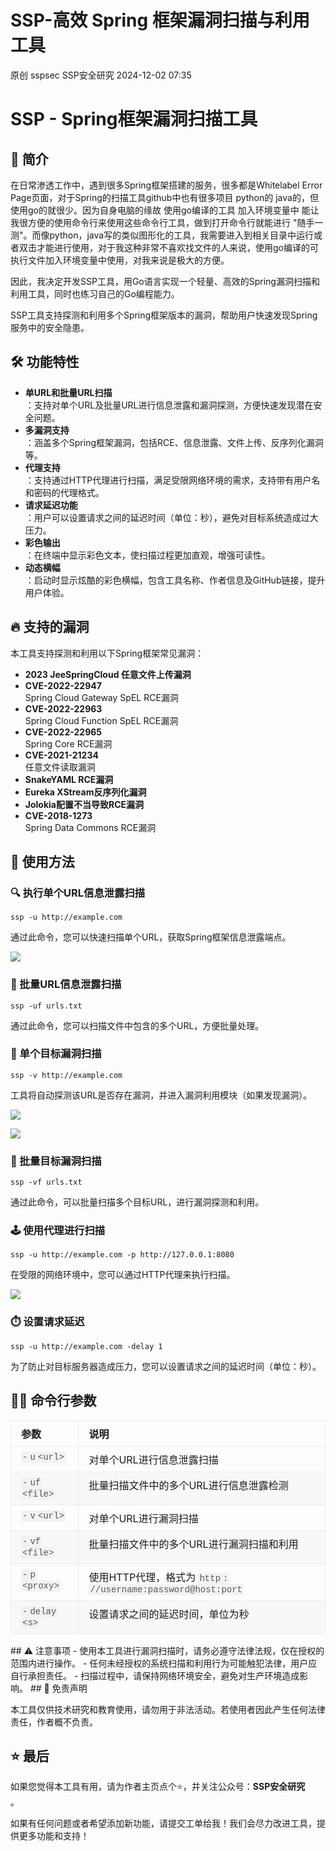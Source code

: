 #  SSP-高效 Spring 框架漏洞扫描与利用工具   
原创 sspsec  SSP安全研究   2024-12-02 07:35  
  
# SSP - Spring框架漏洞扫描工具  
## 🚀 简介  
  
在日常渗透工作中，遇到很多Spring框架搭建的服务，很多都是Whitelabel Error Page页面，对于Spring的扫描工具github中也有很多项目 python的 java的，但使用go的就很少。因为自身电脑的缘故 使用go编译的工具 加入环境变量中 能让我很方便的使用命令行来使用这些命令行工具，做到打开命令行就能进行 "随手一测"。而像python，java写的类似图形化的工具，我需要进入到相关目录中运行或者双击才能进行使用，对于我这种非常不喜欢找文件的人来说，使用go编译的可执行文件加入环境变量中使用，对我来说是极大的方便。  
  
因此，我决定开发SSP工具，用Go语言实现一个轻量、高效的Spring漏洞扫描和利用工具，同时也练习自己的Go编程能力。  
  
SSP工具支持探测和利用多个Spring框架版本的漏洞，帮助用户快速发现Spring服务中的安全隐患。  
## 🛠️ 功能特性  
- **单URL和批量URL扫描**  
：支持对单个URL及批量URL进行信息泄露和漏洞探测，方便快速发现潜在安全问题。  
- **多漏洞支持**  
：涵盖多个Spring框架漏洞，包括RCE、信息泄露、文件上传、反序列化漏洞等。  
- **代理支持**  
：支持通过HTTP代理进行扫描，满足受限网络环境的需求，支持带有用户名和密码的代理格式。  
- **请求延迟功能**  
：用户可以设置请求之间的延迟时间（单位：秒），避免对目标系统造成过大压力。  
- **彩色输出**  
：在终端中显示彩色文本，使扫描过程更加直观，增强可读性。  
- **动态横幅**  
：启动时显示炫酷的彩色横幅，包含工具名称、作者信息及GitHub链接，提升用户体验。  
## 🔥 支持的漏洞  
  
本工具支持探测和利用以下Spring框架常见漏洞：  
- **2023 JeeSpringCloud 任意文件上传漏洞**  
- **CVE-2022-22947**  
 Spring Cloud Gateway SpEL RCE漏洞  
- **CVE-2022-22963**  
 Spring Cloud Function SpEL RCE漏洞  
- **CVE-2022-22965**  
 Spring Core RCE漏洞  
- **CVE-2021-21234**  
 任意文件读取漏洞  
- **SnakeYAML RCE漏洞**  
- **Eureka XStream反序列化漏洞**  
- **Jolokia配置不当导致RCE漏洞**  
- **CVE-2018-1273**  
 Spring Data Commons RCE漏洞  
## 📜 使用方法  
### 🔍 执行单个URL信息泄露扫描  
```
ssp -u http://example.com
```  
  
通过此命令，您可以快速扫描单个URL，获取Spring框架信息泄露端点。  
  
![](https://mmbiz.qpic.cn/mmbiz_png/Oum0kexPoVr0uXZl0icNHHTqs3YzbSI78dRCyX7oXyLFLDBAZRPH1UOGTqq3Uz1BOXRf5cRocvSVUOqJeMhhF5g/640?wx_fmt=png&from=appmsg "")  
### 📄 批量URL信息泄露扫描  
```
ssp -uf urls.txt
```  
  
通过此命令，您可以扫描文件中包含的多个URL，方便批量处理。  
### 🧪 单个目标漏洞扫描  
```
ssp -v http://example.com
```  
  
工具将自动探测该URL是否存在漏洞，并进入漏洞利用模块（如果发现漏洞）。  
  
![](https://mmbiz.qpic.cn/mmbiz_png/Oum0kexPoVr0uXZl0icNHHTqs3YzbSI78oIlu8rNVqiaCicIASAR57CRKia1YMcBQBjEM6ax19Zj1XdODrY1hrnW6A/640?wx_fmt=png&from=appmsg "")  
  
![](https://mmbiz.qpic.cn/mmbiz_png/Oum0kexPoVr0uXZl0icNHHTqs3YzbSI780pwmkloc51Ia0jDpcmVTR0jiaTkyMCZwPTIqOc6WdJfXJTR9cjxgsJQ/640?wx_fmt=png&from=appmsg "")  
### 🧰 批量目标漏洞扫描  
```
ssp -vf urls.txt
```  
  
通过此命令，可以批量扫描多个目标URL，进行漏洞探测和利用。  
### 🕹️ 使用代理进行扫描  
```
ssp -u http://example.com -p http://127.0.0.1:8080
```  
  
在受限的网络环境中，您可以通过HTTP代理来执行扫描。  
  
![](https://mmbiz.qpic.cn/mmbiz_png/Oum0kexPoVr0uXZl0icNHHTqs3YzbSI78Trq0qzCrmzicmt7BmSLFFr8UgicEJ1mmYkia5K7ZlN8y0icpEicYLZiaILnQ/640?wx_fmt=png&from=appmsg "")  
### ⏱️ 设置请求延迟  
```
ssp -u http://example.com -delay 1
```  
  
为了防止对目标服务器造成压力，您可以设置请求之间的延迟时间（单位：秒）。  
## 🧑‍💻 命令行参数  
<table><thead><tr style="box-sizing: border-box;margin-top: 0px;"><th valign="top" style="box-sizing: border-box;margin: 0px;padding: 0.5rem 1rem;font-style: normal;font-weight: bold;text-align: left;border: 1px solid rgb(233, 235, 236);"><section><span leaf="">参数</span></section></th><th valign="top" style="box-sizing: border-box;margin: 0px;padding: 0.5rem 1rem;font-style: normal;font-weight: bold;text-align: left;border: 1px solid rgb(233, 235, 236);"><section><span leaf="">说明</span></section></th></tr></thead><tbody><tr style="box-sizing: border-box;margin-top: 0px;"><td valign="top" style="box-sizing: border-box;margin: 0px;padding: 0.5rem 1rem;border: 1px solid rgb(233, 235, 236);"><code style="box-sizing: border-box;margin: 0px;padding: 0px;font-style: normal;font-weight: 400;font-family: consolas, menlo, courier, &#34;monospace&#34;, &#34;Microsoft Yahei&#34; !important;background: rgb(243, 241, 241);border: 0px !important;color: rgb(88, 88, 88);font-size: 16px;line-height: 18px;"><span style="box-sizing: border-box;color: rgb(88, 88, 88);margin-top: 0px;background: rgb(243, 241, 241);display: inline-block;padding: 0px 2px;font-size: 14px;font-family: consolas, menlo, courier, &#34;monospace&#34;, &#34;Microsoft Yahei&#34; !important;"><span leaf="">-</span></span><span style="box-sizing: border-box;color: rgb(88, 88, 88);background: rgb(243, 241, 241);display: inline-block;padding: 0px 2px;font-size: 14px;font-family: consolas, menlo, courier, &#34;monospace&#34;, &#34;Microsoft Yahei&#34; !important;"><span leaf="">u</span></span><span style="box-sizing: border-box;color: rgb(88, 88, 88);background: rgb(243, 241, 241);display: inline-block;padding: 0px 2px;font-size: 14px;font-family: consolas, menlo, courier, &#34;monospace&#34;, &#34;Microsoft Yahei&#34; !important;"><span leaf="">&lt;url&gt;</span></span></code></td><td valign="top" style="box-sizing: border-box;margin: 0px;padding: 0.5rem 1rem;border: 1px solid rgb(233, 235, 236);"><section><span leaf="">对单个URL进行信息泄露扫描</span></section></td></tr><tr style="box-sizing: border-box;background-color: rgb(248, 248, 248);"><td valign="top" style="box-sizing: border-box;margin: 0px;padding: 0.5rem 1rem;border: 1px solid rgb(233, 235, 236);"><code style="box-sizing: border-box;margin: 0px;padding: 0px;font-style: normal;font-weight: 400;font-family: consolas, menlo, courier, &#34;monospace&#34;, &#34;Microsoft Yahei&#34; !important;background: rgb(243, 241, 241);border: 0px !important;color: rgb(88, 88, 88);font-size: 16px;line-height: 18px;"><span style="box-sizing: border-box;color: rgb(88, 88, 88);margin-top: 0px;background: rgb(243, 241, 241);display: inline-block;padding: 0px 2px;font-size: 14px;font-family: consolas, menlo, courier, &#34;monospace&#34;, &#34;Microsoft Yahei&#34; !important;"><span leaf="">-</span></span><span style="box-sizing: border-box;color: rgb(88, 88, 88);background: rgb(243, 241, 241);display: inline-block;padding: 0px 2px;font-size: 14px;font-family: consolas, menlo, courier, &#34;monospace&#34;, &#34;Microsoft Yahei&#34; !important;"><span leaf="">uf</span></span><span style="box-sizing: border-box;color: rgb(88, 88, 88);background: rgb(243, 241, 241);display: inline-block;padding: 0px 2px;font-size: 14px;font-family: consolas, menlo, courier, &#34;monospace&#34;, &#34;Microsoft Yahei&#34; !important;"><span leaf="">&lt;file&gt;</span></span></code></td><td valign="top" style="box-sizing: border-box;margin: 0px;padding: 0.5rem 1rem;border: 1px solid rgb(233, 235, 236);"><section><span leaf="">批量扫描文件中的多个URL进行信息泄露检测</span></section></td></tr><tr style="box-sizing: border-box;"><td valign="top" style="box-sizing: border-box;margin: 0px;padding: 0.5rem 1rem;border: 1px solid rgb(233, 235, 236);"><code style="box-sizing: border-box;margin: 0px;padding: 0px;font-style: normal;font-weight: 400;font-family: consolas, menlo, courier, &#34;monospace&#34;, &#34;Microsoft Yahei&#34; !important;background: rgb(243, 241, 241);border: 0px !important;color: rgb(88, 88, 88);font-size: 16px;line-height: 18px;"><span style="box-sizing: border-box;color: rgb(88, 88, 88);margin-top: 0px;background: rgb(243, 241, 241);display: inline-block;padding: 0px 2px;font-size: 14px;font-family: consolas, menlo, courier, &#34;monospace&#34;, &#34;Microsoft Yahei&#34; !important;"><span leaf="">-</span></span><span style="box-sizing: border-box;color: rgb(88, 88, 88);background: rgb(243, 241, 241);display: inline-block;padding: 0px 2px;font-size: 14px;font-family: consolas, menlo, courier, &#34;monospace&#34;, &#34;Microsoft Yahei&#34; !important;"><span leaf="">v</span></span><span style="box-sizing: border-box;color: rgb(88, 88, 88);background: rgb(243, 241, 241);display: inline-block;padding: 0px 2px;font-size: 14px;font-family: consolas, menlo, courier, &#34;monospace&#34;, &#34;Microsoft Yahei&#34; !important;"><span leaf="">&lt;url&gt;</span></span></code></td><td valign="top" style="box-sizing: border-box;margin: 0px;padding: 0.5rem 1rem;border: 1px solid rgb(233, 235, 236);"><section><span leaf="">对单个URL进行漏洞扫描</span></section></td></tr><tr style="box-sizing: border-box;background-color: rgb(248, 248, 248);"><td valign="top" style="box-sizing: border-box;margin: 0px;padding: 0.5rem 1rem;border: 1px solid rgb(233, 235, 236);"><code style="box-sizing: border-box;margin: 0px;padding: 0px;font-style: normal;font-weight: 400;font-family: consolas, menlo, courier, &#34;monospace&#34;, &#34;Microsoft Yahei&#34; !important;background: rgb(243, 241, 241);border: 0px !important;color: rgb(88, 88, 88);font-size: 16px;line-height: 18px;"><span style="box-sizing: border-box;color: rgb(88, 88, 88);margin-top: 0px;background: rgb(243, 241, 241);display: inline-block;padding: 0px 2px;font-size: 14px;font-family: consolas, menlo, courier, &#34;monospace&#34;, &#34;Microsoft Yahei&#34; !important;"><span leaf="">-</span></span><span style="box-sizing: border-box;color: rgb(88, 88, 88);background: rgb(243, 241, 241);display: inline-block;padding: 0px 2px;font-size: 14px;font-family: consolas, menlo, courier, &#34;monospace&#34;, &#34;Microsoft Yahei&#34; !important;"><span leaf="">vf</span></span><span style="box-sizing: border-box;color: rgb(88, 88, 88);background: rgb(243, 241, 241);display: inline-block;padding: 0px 2px;font-size: 14px;font-family: consolas, menlo, courier, &#34;monospace&#34;, &#34;Microsoft Yahei&#34; !important;"><span leaf="">&lt;file&gt;</span></span></code></td><td valign="top" style="box-sizing: border-box;margin: 0px;padding: 0.5rem 1rem;border: 1px solid rgb(233, 235, 236);"><section><span leaf="">批量扫描文件中的多个URL进行漏洞扫描和利用</span></section></td></tr><tr style="box-sizing: border-box;"><td valign="top" style="box-sizing: border-box;margin: 0px;padding: 0.5rem 1rem;border: 1px solid rgb(233, 235, 236);"><code style="box-sizing: border-box;margin: 0px;padding: 0px;font-style: normal;font-weight: 400;font-family: consolas, menlo, courier, &#34;monospace&#34;, &#34;Microsoft Yahei&#34; !important;background: rgb(243, 241, 241);border: 0px !important;color: rgb(88, 88, 88);font-size: 16px;line-height: 18px;"><span style="box-sizing: border-box;color: rgb(88, 88, 88);margin-top: 0px;background: rgb(243, 241, 241);display: inline-block;padding: 0px 2px;font-size: 14px;font-family: consolas, menlo, courier, &#34;monospace&#34;, &#34;Microsoft Yahei&#34; !important;"><span leaf="">-</span></span><span style="box-sizing: border-box;color: rgb(88, 88, 88);background: rgb(243, 241, 241);display: inline-block;padding: 0px 2px;font-size: 14px;font-family: consolas, menlo, courier, &#34;monospace&#34;, &#34;Microsoft Yahei&#34; !important;"><span leaf="">p</span></span><span style="box-sizing: border-box;color: rgb(88, 88, 88);background: rgb(243, 241, 241);display: inline-block;padding: 0px 2px;font-size: 14px;font-family: consolas, menlo, courier, &#34;monospace&#34;, &#34;Microsoft Yahei&#34; !important;"><span leaf="">&lt;proxy&gt;</span></span></code></td><td valign="top" style="box-sizing: border-box;margin: 0px;padding: 0.5rem 1rem;border: 1px solid rgb(233, 235, 236);"><section><span leaf="">使用HTTP代理，格式为 </span><code style="box-sizing: border-box;margin: 0px;padding: 0px;font-style: normal;font-weight: 400;font-family: consolas, menlo, courier, &#34;monospace&#34;, &#34;Microsoft Yahei&#34; !important;background: rgb(243, 241, 241);border: 0px !important;color: rgb(88, 88, 88);font-size: 16px;line-height: 18px;"><span style="box-sizing: border-box;color: rgb(88, 88, 88);margin-top: 0px;background: rgb(243, 241, 241);display: inline-block;padding: 0px 2px;font-size: 14px;font-family: consolas, menlo, courier, &#34;monospace&#34;, &#34;Microsoft Yahei&#34; !important;"><span leaf="">http</span></span><span style="box-sizing: border-box;color: rgb(88, 88, 88);background: rgb(243, 241, 241);display: inline-block;padding: 0px 2px;font-size: 14px;font-family: consolas, menlo, courier, &#34;monospace&#34;, &#34;Microsoft Yahei&#34; !important;"><span leaf="">:</span></span><span style="box-sizing: border-box;color: rgb(88, 88, 88);background: rgb(243, 241, 241);display: inline-block;padding: 0px 2px;font-size: 14px;font-family: consolas, menlo, courier, &#34;monospace&#34;, &#34;Microsoft Yahei&#34; !important;"><span leaf="">//username:password@host:port</span></span></code></section></td></tr><tr style="box-sizing: border-box;background-color: rgb(248, 248, 248);"><td valign="top" style="box-sizing: border-box;margin: 0px;padding: 0.5rem 1rem;border: 1px solid rgb(233, 235, 236);"><code style="box-sizing: border-box;margin: 0px;padding: 0px;font-style: normal;font-weight: 400;font-family: consolas, menlo, courier, &#34;monospace&#34;, &#34;Microsoft Yahei&#34; !important;background: rgb(243, 241, 241);border: 0px !important;color: rgb(88, 88, 88);font-size: 16px;line-height: 18px;"><span style="box-sizing: border-box;color: rgb(88, 88, 88);margin-top: 0px;background: rgb(243, 241, 241);display: inline-block;padding: 0px 2px;font-size: 14px;font-family: consolas, menlo, courier, &#34;monospace&#34;, &#34;Microsoft Yahei&#34; !important;"><span leaf="">-</span></span><span style="box-sizing: border-box;color: rgb(88, 88, 88);background: rgb(243, 241, 241);display: inline-block;padding: 0px 2px;font-size: 14px;font-family: consolas, menlo, courier, &#34;monospace&#34;, &#34;Microsoft Yahei&#34; !important;"><span leaf="">delay</span></span><span style="box-sizing: border-box;color: rgb(88, 88, 88);background: rgb(243, 241, 241);display: inline-block;padding: 0px 2px;font-size: 14px;font-family: consolas, menlo, courier, &#34;monospace&#34;, &#34;Microsoft Yahei&#34; !important;"><span leaf="">&lt;s&gt;</span></span></code></td><td valign="top" style="box-sizing: border-box;margin: 0px;padding: 0.5rem 1rem;border: 1px solid rgb(233, 235, 236);"><section><span leaf="">设置请求之间的延迟时间，单位为秒</span></section></td></tr></tbody></table>## ⚠️ 注意事项  
- 使用本工具进行漏洞扫描时，请务必遵守法律法规，仅在授权的范围内进行操作。  
- 任何未经授权的系统扫描和利用行为可能触犯法律，用户应自行承担责任。  
- 扫描过程中，请保持网络环境安全，避免对生产环境造成影响。  
## 📢 免责声明  
  
本工具仅供技术研究和教育使用，请勿用于非法活动。若使用者因此产生任何法律责任，作者概不负责。  
## ⭐ 最后  
  
如果您觉得本工具有用，请为作者主页点个⭐，并关注公众号：**SSP安全研究**  
。  
  
如果有任何问题或者希望添加新功能，请提交工单给我！我们会尽力改进工具，提供更多功能和支持！  
  
